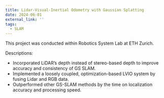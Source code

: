 ```yaml
---
title: Lidar-Visual-Inertial Odometry with Gaussian Splatting
date: 2024-06-01
external_link: ''
tags:
  - SLAM
---
```


This project was conducted within Robotics System Lab at ETH Zurich.

Descriptions:
  -	Incorporated LiDAR’s depth instead of stereo-based depth to improve accuracy and consistency of GS SLAM.
  -	Implemented a loosely coupled, optimization-based LVIO system by fusing Lidar and RGB data.
  -	Outperformed other GS-SLAM methods by the time on localization accuracy and processing speed.


<!--more-->
